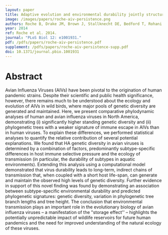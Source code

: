 ```yaml
---
layout: paper
title: Adaptive evolution and environmental durability jointly structure phylodynamic patterns in avian influenza viruses
image: /images/papers/roche-aiv-persistence.png
authors: Roche B, Drake JM, Brown J, Stallknecht DE, Bedford T, Rohani P.
year: 2014
ref: Roche et al. 2014.
journal: "PLoS Biol 12: e1001931."
pdf: /pdfs/papers/roche-aiv-persistence.pdf
supplement: /pdfs/papers/roche-aiv-persistence-supp.pdf
doi: 10.1371/journal.pbio.1001931
---
```


# Abstract

Avian Influenza Viruses (AIVs) have been pivotal to the origination of human pandemic strains. Despite their scientific and public health significance, however, there remains much to be understood about the ecology and evolution of AIVs in wild birds, where major pools of genetic diversity are generated and maintained. Here, we present comparative phylodynamic analyses of human and avian influenza viruses in North America, demonstrating (i) significantly higher standing genetic diversity and (ii) phylogenetic trees with a weaker signature of immune escape in AIVs than in human viruses. To explain these differences, we performed statistical analyses to quantify the relative contribution of several potential explanations.  We found that HA genetic diversity in avian viruses is determined by a combination of factors, predominantly subtype-specific differences in host immune selective pressure and the ecology of transmission (in particular, the durability of subtypes in aquatic environments). Extending this analysis using a computational model demonstrated that virus durability leads to long-term, indirect chains of transmission that, when coupled with a short host life-span, can generate and maintain the observed high levels of genetic diversity.  Further evidence in support of this novel finding was found by demonstrating an association between subtype-specific environmental durability and predicted phylogenetic signatures: genetic diversity, variation in phylogenetic tree branch lengths and tree height.  The conclusion that environmental transmission plays an important role in the evolutionary biology of avian influenza viruses – a manifestation of the "storage effect'' – highlights the potentially unpredictable impact of wildlife reservoirs for future human pandemics and the need for improved understanding of the natural ecology of these viruses.

